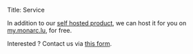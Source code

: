 Title: Service

In addition to our [self hosted product](/product), we can host it for you on
[my.monarc.lu](https://my.monarc.lu), for free.

Interested ? Contact us via
[this form](https://open-source-security-software.net/service/MONARC%20SaaS).
